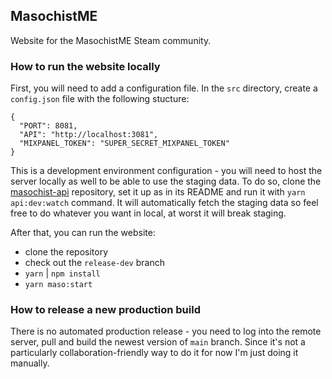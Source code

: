 ## MasochistME

Website for the MasochistME Steam community.

### How to run the website locally

First, you will need to add a configuration file. In the `src` directory, create a `config.json` file with the following stucture:
```
{
  "PORT": 8081,
  "API": "http://localhost:3081",
  "MIXPANEL_TOKEN": "SUPER_SECRET_MIXPANEL_TOKEN"
}
```

This is a development environment configuration - you will need to host the server locally as well to be able to use the staging data. To do so, clone the [masochist-api](https://github.com/MasochistME/masochist-api) repository, set it up as in its README and run it with `yarn api:dev:watch` command. It will automatically fetch the staging data so feel free to do whatever you want in local, at worst it will break staging. 

After that, you can run the website:

- clone the repository
- check out the `release-dev` branch
- `yarn` | `npm install`
- `yarn maso:start`

### How to release a new production build

There is no automated production release - you need to log into the remote server, pull and build the newest version of `main` branch. Since it's not a particularly collaboration-friendly way to do it for now I'm just doing it manually.

